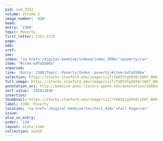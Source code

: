 ```yaml
---
pid: num_3333
volume: Volume 2
image_number: '420'
head:
entry: '2360'
topic: Poverty
first_letter: 2351-2375
page:
add:
xref:
see:
index: "<a href='/digital-beehive/index4/index_3096/'>poverty</a>"
item: "#item-bdfa5506a"
unparsed:
line: 'Entry: 2360|Topic: Poverty|Index: poverty|#item-bdfa5506a'
selection: https://stacks.stanford.edu/image/iiif/fm855tg5659/1607_0887/779,3836,2780,711/full/0/default.jpg
full_image: https://stacks.stanford.edu/image/iiif/fm855tg5659/1607_0887/full/full/0/default.jpg
annotation_uri: http://beehive-anno.library.upenn.edu/annotation/1680104498277
sort_value: '242013836'
insertion:
thumbnail: https://stacks.stanford.edu/image/iiif/fm855tg5659/1607_0887/779,3836,600,180/250,/0/default.jpg
label: 2360. Poverty
location: "<a href='/digital-beehive/toc/toc2_410/'>Full Page</a>"
issue:
also_in_entry:
order: '134'
layout: alpha_item
collection: num10
---
```

